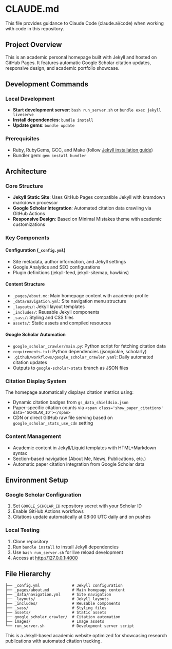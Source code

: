 # CLAUDE.md

This file provides guidance to Claude Code (claude.ai/code) when working with code in this repository.

## Project Overview

This is an academic personal homepage built with Jekyll and hosted on GitHub Pages. It features automatic Google Scholar citation updates, responsive design, and academic portfolio showcase.

## Development Commands

### Local Development
- **Start development server**: `bash run_server.sh` or `bundle exec jekyll liveserve`
- **Install dependencies**: `bundle install`
- **Update gems**: `bundle update`

### Prerequisites
- Ruby, RubyGems, GCC, and Make (follow [Jekyll installation guide](https://jekyllrb.com/docs/installation/#requirements))
- Bundler gem: `gem install bundler`

## Architecture

### Core Structure
- **Jekyll Static Site**: Uses GitHub Pages compatible Jekyll with kramdown markdown processor
- **Google Scholar Integration**: Automated citation data crawling via GitHub Actions
- **Responsive Design**: Based on Minimal Mistakes theme with academic customizations

### Key Components

#### Configuration (`_config.yml`)
- Site metadata, author information, and Jekyll settings
- Google Analytics and SEO configurations
- Plugin definitions (jekyll-feed, jekyll-sitemap, hawkins)

#### Content Structure
- `_pages/about.md`: Main homepage content with academic profile
- `_data/navigation.yml`: Site navigation menu structure
- `_layouts/`: Jekyll layout templates
- `_includes/`: Reusable Jekyll components
- `_sass/`: Styling and CSS files
- `assets/`: Static assets and compiled resources

#### Google Scholar Automation
- `google_scholar_crawler/main.py`: Python script for fetching citation data
- `requirements.txt`: Python dependencies (jsonpickle, scholarly)
- `.github/workflows/google_scholar_crawler.yaml`: Daily automated citation updates
- Outputs to `google-scholar-stats` branch as JSON files

### Citation Display System
The homepage automatically displays citation metrics using:
- Dynamic citation badges from `gs_data_shieldsio.json`
- Paper-specific citation counts via `<span class='show_paper_citations' data='SCHOLAR_ID'></span>`
- CDN or direct GitHub raw file serving based on `google_scholar_stats_use_cdn` setting

### Content Management
- Academic content in Jekyll/Liquid templates with HTML+Markdown syntax
- Section-based navigation (About Me, News, Publications, etc.)
- Automatic paper citation integration from Google Scholar data

## Environment Setup

### Google Scholar Configuration
1. Set `GOOGLE_SCHOLAR_ID` repository secret with your Scholar ID
2. Enable GitHub Actions workflows
3. Citations update automatically at 08:00 UTC daily and on pushes

### Local Testing
1. Clone repository
2. Run `bundle install` to install Jekyll dependencies
3. Use `bash run_server.sh` for live reload development
4. Access at http://127.0.0.1:4000

## File Hierarchy

```
├── _config.yml              # Jekyll configuration
├── _pages/about.md          # Main homepage content
├── _data/navigation.yml     # Site navigation
├── _layouts/                # Jekyll layouts
├── _includes/               # Reusable components
├── _sass/                   # Styling files
├── assets/                  # Static assets
├── google_scholar_crawler/  # Citation automation
├── images/                  # Image assets
└── run_server.sh            # Development server script
```

This is a Jekyll-based academic website optimized for showcasing research publications with automated citation tracking.